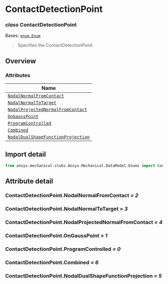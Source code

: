 # ContactDetectionPoint

<a id="ContactDetectionPoint"></a>

### *class* ContactDetectionPoint

Bases: [`enum.Enum`](https://docs.python.org/3/library/enum.html#enum.Enum)

> Specifies the ContactDetectionPoint.

> <!-- !! processed by numpydoc !! -->

<a id="overview"></a>

## Overview

### Attributes

| Name |
| ----------------------------------------------------------------------------------------------- |
| [`NodalNormalFromContact`](#ContactDetectionPoint.NodalNormalFromContact) |
| [`NodalNormalToTarget`](#ContactDetectionPoint.NodalNormalToTarget) |
| [`NodalProjectedNormalFromContact`](#ContactDetectionPoint.NodalProjectedNormalFromContact) |
| [`OnGaussPoint`](#ContactDetectionPoint.OnGaussPoint) |
| [`ProgramControlled`](#ContactDetectionPoint.ProgramControlled) |
| [`Combined`](#ContactDetectionPoint.Combined) |
| [`NodalDualShapeFunctionProjection`](#ContactDetectionPoint.NodalDualShapeFunctionProjection) |

<a id="import-detail"></a>

## Import detail

```python
from ansys.mechanical.stubs.Ansys.Mechanical.DataModel.Enums import ContactDetectionPoint
```

<a id="attribute-detail"></a>

## Attribute detail

<a id="ContactDetectionPoint.NodalNormalFromContact"></a>

### ContactDetectionPoint.NodalNormalFromContact *= 2*

<a id="ContactDetectionPoint.NodalNormalToTarget"></a>

### ContactDetectionPoint.NodalNormalToTarget *= 3*

<a id="ContactDetectionPoint.NodalProjectedNormalFromContact"></a>

### ContactDetectionPoint.NodalProjectedNormalFromContact *= 4*

<a id="ContactDetectionPoint.OnGaussPoint"></a>

### ContactDetectionPoint.OnGaussPoint *= 1*

<a id="ContactDetectionPoint.ProgramControlled"></a>

### ContactDetectionPoint.ProgramControlled *= 0*

<a id="ContactDetectionPoint.Combined"></a>

### ContactDetectionPoint.Combined *= 6*

<a id="ContactDetectionPoint.NodalDualShapeFunctionProjection"></a>

### ContactDetectionPoint.NodalDualShapeFunctionProjection *= 5*
